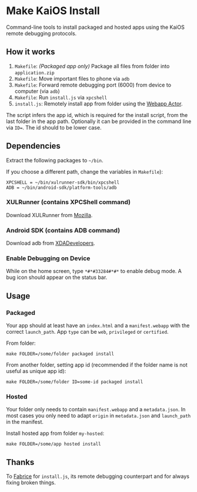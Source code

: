 # Make KaiOS Install

Command-line tools to install packaged and hosted apps using the KaiOS remote debugging protocols.

## How it works

1. `Makefile`: *(Packaged app only)* Package all files from folder into `application.zip`
2. `Makefile`: Move important files to phone via `adb`
3. `Makefile`: Forward remote debugging port (6000) from device to computer (via `adb`)
4. `Makefile`: Run `install.js` via `xpcshell`
5. `install.js`: Remotely install app from folder using the [Webapp Actor](http://mxr.mozilla.org/mozilla-central/source/b2g/chrome/content/dbg-webapps-actors.js).

The script infers the app id, which is required for the install script, from the last folder in the app path. Optionally it can be provided in the command line via `ID=`. The id should to be lower case.

## Dependencies

Extract the following packages to `~/bin`.

If you choose a different path, change the variables in `Makefile`):

	XPCSHELL = ~/bin/xulrunner-sdk/bin/xpcshell
	ADB = ~/bin/android-sdk/platform-tools/adb

### XULRunner (contains XPCShell command)

Download XULRunner from [Mozilla](http://ftp.mozilla.org/pub/mozilla.org/xulrunner/releases/18.0.2/sdk/).

### Android SDK (contains ADB command)

Download adb from [XDADevelopers](https://www.xda-developers.com/install-adb-windows-macos-linux/).

### Enable Debugging on Device

While on the home screen, type `*#*#33284#*#*` to enable debug mode. A bug icon should appear on the status bar.

## Usage

### Packaged

Your app should at least have an `index.html` and a `manifest.webapp` with the correct `launch_path`. App `type` can be `web`, `privileged` or `certified`.

From folder:

	make FOLDER=/some/folder packaged install

From another folder, setting app id (recommended if the folder name is not useful as unique app id):

	make FOLDER=/some/folder ID=some-id packaged install

### Hosted

Your folder only needs to contain `manifest.webapp` and a `metadata.json`. In most cases you only need to adapt `origin` in `metadata.json` and `launch_path` in the manifest.

Install hosted app from folder `my-hosted`:

	make FOLDER=/some/app hosted install

## Thanks

To [Fabrice](https://github.com/fabricedesre) for `install.js`, its remote debugging counterpart and for always fixing broken things.
